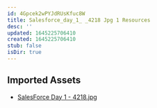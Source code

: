 ```yaml
---
id: 4Gpcek2wPYJdRUsKfuc8W
title: Salesforce_day_1_ _4218 Jpg 1 Resources
desc: ''
updated: 1645225706410
created: 1645225706410
stub: false
isDir: true
---
```

## Imported Assets
- [SalesForce Day 1 - 4218.jpg](/assets/salesforce-day-1---4218-dclTfVOskwZ4.jpg)
